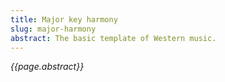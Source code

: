 ```yaml
---
title: Major key harmony
slug: major-harmony
abstract: The basic template of Western music.
---
```


*{{page.abstract}}*
